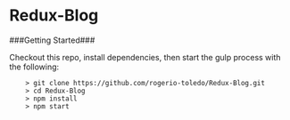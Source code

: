 # Redux-Blog

###Getting Started###

Checkout this repo, install dependencies, then start the gulp process with the following:

```
	> git clone https://github.com/rogerio-toledo/Redux-Blog.git
	> cd Redux-Blog
	> npm install
	> npm start
```
